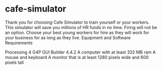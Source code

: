 # cafe-simulator
Thank you for choosing Cafe Simulator to train yourself or your workers. This simulator will save you millions of HR funds in no time. Firing will not be an option. Choose your best young workers for hire as they will work for your business for as long as they live.
Equipment and Software Requirements

Processing 4
G4P GUI Builder 4.4.2
A computer with at least 332 MB ram
A mouse and keyboard
A monitor that is at least 1280 pixels wide and 600 pixels tall
